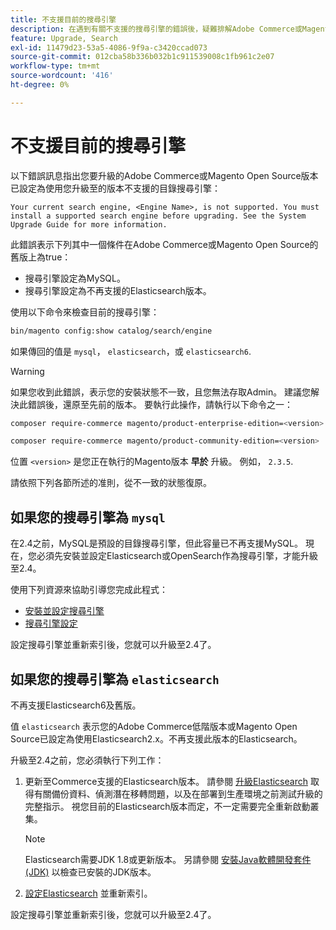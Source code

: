 ```yaml
---
title: 不支援目前的搜尋引擎
description: 在遇到有關不支援的搜尋引擎的錯誤後，疑難排解Adobe Commerce或Magento Open Source升級。
feature: Upgrade, Search
exl-id: 11479d23-53a5-4086-9f9a-c3420ccad073
source-git-commit: 012cba58b336b032b1c911539008c1fb961c2e07
workflow-type: tm+mt
source-wordcount: '416'
ht-degree: 0%

---
```


# 不支援目前的搜尋引擎

以下錯誤訊息指出您要升級的Adobe Commerce或Magento Open Source版本已設定為使用您升級至的版本不支援的目錄搜尋引擎：

```terminal
Your current search engine, <Engine Name>, is not supported. You must install a supported search engine before upgrading. See the System Upgrade Guide for more information.
```

此錯誤表示下列其中一個條件在Adobe Commerce或Magento Open Source的舊版上為true：

- 搜尋引擎設定為MySQL。
- 搜尋引擎設定為不再支援的Elasticsearch版本。

使用以下命令來檢查目前的搜尋引擎：

```bash
bin/magento config:show catalog/search/engine
```

如果傳回的值是 `mysql`， `elasticsearch`，或 `elasticsearch6`.

>[!WARNING]
>
>如果您收到此錯誤，表示您的安裝狀態不一致，且您無法存取Admin。 建議您解決此錯誤後，還原至先前的版本。 要執行此操作，請執行以下命令之一：
>
>```bash
>composer require-commerce magento/product-enterprise-edition=<version>
>```
>
>```bash
>composer require-commerce magento/product-community-edition=<version>
>```
>
>位置 `<version>` 是您正在執行的Magento版本 **早於** 升級。 例如， `2.3.5`.

請依照下列各節所述的准則，從不一致的狀態復原。

## 如果您的搜尋引擎為 `mysql`

在2.4之前，MySQL是預設的目錄搜尋引擎，但此容量已不再支援MySQL。 現在，您必須先安裝並設定Elasticsearch或OpenSearch作為搜尋引擎，才能升級至2.4。

使用下列資源來協助引導您完成此程式：

- [安裝並設定搜尋引擎](../../configuration/search/overview-search.md)
- [搜尋引擎設定](../../configuration/search/configure-search-engine.md)

設定搜尋引擎並重新索引後，您就可以升級至2.4了。

## 如果您的搜尋引擎為 `elasticsearch`

不再支援Elasticsearch6及舊版。

值 `elasticsearch` 表示您的Adobe Commerce低階版本或Magento Open Source已設定為使用Elasticsearch2.x。不再支援此版本的Elasticsearch。

升級至2.4之前，您必須執行下列工作：

1. 更新至Commerce支援的Elasticsearch版本。 請參閱 [升級Elasticsearch](https://www.elastic.co/guide/en/elasticsearch/reference/current/setup-upgrade.html) 取得有關備份資料、偵測潛在移轉問題，以及在部署到生產環境之前測試升級的完整指示。 視您目前的Elasticsearch版本而定，不一定需要完全重新啟動叢集。

   >[!NOTE]
   >
   >Elasticsearch需要JDK 1.8或更新版本。 另請參閱 [安裝Java軟體開發套件(JDK)](../../installation/prerequisites/search-engine/overview.md#install-the-java-software-development-kit-jdk) 以檢查已安裝的JDK版本。

1. [設定Elasticsearch](../../configuration/search/configure-search-engine.md) 並重新索引。

設定搜尋引擎並重新索引後，您就可以升級至2.4了。
